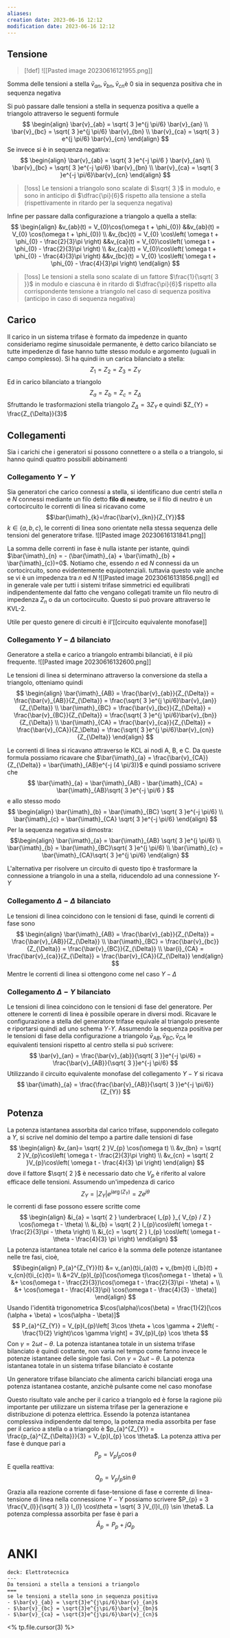```yaml
---
aliases: 
creation date: 2023-06-16 12:12
modification date: 2023-06-16 12:12
---
```



## Tensione
> [!def]
> ![[Pasted image 20230616121955.png]]
> 

Somma delle tensioni a stella $\bar{v}_{an},\bar{v}_{bn},\bar{v}_{cn}$è 0 sia in sequenza positiva che in sequenza negativa

Si può passare dalle tensioni a stella in sequenza positiva a quelle a triangolo attraverso le seguenti formule
$$ \begin{align}
\bar{v}_{ab} = \sqrt{ 3 }e^{j \pi/6} \bar{v}_{an} \\
\bar{v}_{bc} = \sqrt{ 3 }e^{j \pi/6} \bar{v}_{bn} \\
\bar{v}_{ca} = \sqrt{ 3 } e^{j \pi/6} \bar{v}_{cn}
\end{align} $$
Se invece si è in sequenza negativa:
$$ \begin{align}
\bar{v}_{ab} = \sqrt{  3 }e^{-j \pi/6 } \bar{v}_{an} \\
\bar{v}_{bc} = \sqrt{ 3 }e^{-j \pi/6} \bar{v}_{bn} \\
\bar{v}_{ca} = \sqrt{ 3 }e^{-j \pi/6}\bar{v}_{cn}
\end{align} $$

>[!oss]
>Le tensioni a triangolo sono scalate di $\sqrt{ 3 }$ in modulo, e sono in anticipo di $\dfrac{\pi}{6}$ rispetto alla tensione a stella (rispettivamente in ritardo per la sequenza negativa)

Infine per passare dalla configurazione a triangolo a quella a stella:
$$ \begin{align}
&v_{ab}(t) = V_{0}\cos(\omega t + \phi_{0}) &&v_{ab}(t) = V_{0} \cos(\omega t + \phi_{0}) \\
&v_{bc}(t) = V_{0} \cos\left( \omega t + \phi_{0} - \frac{2}{3}\pi \right) &&v_{ca}(t) = V_{0}\cos\left( \omega t + \phi_{0} - \frac{2}{3}\pi  \right) \\
&v_{ca}(t) = V_{0}\cos\left( \omega t + \phi_{0} - \frac{4}{3}\pi \right) &&v_{bc}(t) = V_{0} \cos\left( \omega t + \phi_{0} - \frac{4}{3}\pi \right)
\end{align} $$

>[!oss]
>Le tensioni a stella sono scalate di un fattore $\frac{1}{\sqrt{ 3 }}$ in modulo e ciascuna è in ritardo di $\dfrac{\pi}{6}$ rispetto alla corrispondente tensione a triangolo nel caso di sequenza positiva (anticipo in caso di sequenza negativa)

## Carico
Il carico in un sistema trifase è formato da impedenze in quanto consideriamo regime sinusoidale permanente, è detto carico bilanciato se tutte impedenze di fase hanno tutte stesso modulo e argomento (uguali in campo complesso).
Si ha quindi in un carica bilanciato a stella:
$$ Z_{1} = Z_{2} = Z_{3} = Z_{Y} $$
Ed in carico bilanciato a triangolo
$$Z_{a} = Z_{b} = Z_{c} = Z_{\Delta}$$
Sfruttando le trasformazioni stella triangolo $Z_{\Delta} = 3Z_{Y}$ e quindi $Z_{Y} = \frac{Z_{\Delta}}{3}$

## Collegamenti
Sia i carichi che i generatori si possono connettere o a stella o a triangolo, si hanno quindi quattro possibili abbinamenti

### Collegamento $Y-Y$
Sia generatori che carico connessi a stella, si identificano due centri stella $n$ e $N$ connessi mediante un filo detto **filo di neutro**, se il filo di neutro è un cortocircuito le correnti di linea si ricavano come $$\bar{\imath}_{k}=\frac{\bar{v}_{kn}}{Z_{Y}}$$
$k \in \{ a,b,c \}$, le correnti di linea sono orientate nella stessa sequenza delle tensioni del generatore trifase.
![[Pasted image 20230616131841.png]]


La somma delle correnti in fase è nulla istante per istante, quindi $\bar{\imath}_{n} = - (\bar{\imath}_{a} + \bar{\imath}_{b} + \bar{\imath}_{c})=0$. Notiamo che, essendo $n$ ed $N$ connessi da un cortocircuito, sono evidentemente equipotenziali. tuttavia questo vale anche se vi è un impedenza tra $n$ ed $N$
![[Pasted image 20230616131856.png]]
ed in generale vale per tutti i sistemi trifase simmetrici ed equilibrati indipendentemente dal fatto che vengano collegati tramite un filo neutro di impedenza $Z_n$ o da un cortocircuito. Questo si può provare attraverso le KVL-2.

Utile per questo genere di circuiti è il'[[circuito equivalente monofase]] 

### Collegamento $Y-\Delta$ bilanciato
Generatore a stella e carico a triangolo entrambi bilanciati, è il più frequente. 
![[Pasted image 20230616132600.png]]

Le tensioni di linea si determinano attraverso la conversione da stella a triangolo, otteniamo quindi
$$ \begin{align}
\bar{\imath}_{AB} = \frac{\bar{v}_{ab}}{Z_{\Delta}} = \frac{\bar{v}_{AB}}{Z_{\Delta}} = \frac{\sqrt{ 3 }e^{j \pi/6}\bar{v}_{an}}{Z_{\Delta}} \\
\bar{\imath}_{BC} = \frac{\bar{v}_{bc}}{Z_{\Delta}} = \frac{\bar{v}_{BC}}{Z_{\Delta}} = \frac{\sqrt{ 3 }e^{j \pi/6}\bar{v}_{bn}}{Z_{\Delta}} \\
\bar{\imath}_{CA} = \frac{\bar{v}_{ca}}{Z_{\Delta}} = \frac{\bar{v}_{CA}}{Z_\Delta} = \frac{\sqrt{ 3 }e^{j \pi/6}\bar{v}_{cn}}{Z_{\Delta}}
\end{align} $$

Le correnti di linea si ricavano attraverso le KCL ai nodi A, B, e C.
Da queste formula possiamo ricavare che $\bar{\imath}_{a} = \frac{\bar{v}_{CA}}{Z_{\Delta}} = \bar{\imath}_{AB}e^{-j (4 \pi/3)}$ e quindi possiamo scrivere che
$$ \bar{\imath}_{a} = \bar{\imath}_{AB} - \bar{\imath}_{CA} = \bar{\imath}_{AB}\sqrt{ 3 }e^{-j \pi/6 } $$
e allo stesso modo
$$ \begin{align}
\bar{\imath}_{b} = \bar{\imath}_{BC} \sqrt{ 3 }e^{-j \pi/6} \\
\bar{\imath}_{c} = \bar{\imath}_{CA} \sqrt{ 3 }e^{-j \pi/6}
\end{align} $$
Per la sequenza negativa si dimostra:
$$\begin{align}
 \bar{\imath}_{a} = \bar{\imath}_{AB} \sqrt{ 3 }e^{j \pi/6} \\
\bar{\imath}_{b} = \bar{\imath}_{BC}\sqrt{ 3 }e^{j \pi/6} \\
\bar{\imath}_{c} = \bar{\imath}_{CA}\sqrt{ 3 }e^{j \pi/6}
\end{align} $$


L'alternativa per risolvere un circuito di questo tipo è trasformare la connessione a triangolo in una a stella, riducendolo ad una connessione $Y$-$Y$

### Collegamento $\Delta-\Delta$ bilanciato
Le tensioni di linea coincidono con le tensioni di fase, quindi le correnti di fase sono
$$ \begin{align}
\bar{\imath}_{AB} = \frac{\bar{v}_{ab}}{Z_{\Delta}} = \frac{\bar{v}_{AB}}{Z_{\Delta}} \\
\bar{\imath}_{BC} = \frac{\bar{v}_{bc}}{Z_{\Delta}} = \frac{\bar{v}_{BC}}{Z_{\Delta}} \\
\bar{i}_{CA} = \frac{\bar{v}_{ca}}{Z_{\Delta}} = \frac{\bar{v}_{CA}}{Z_{\Delta}}
\end{align} $$
Mentre le correnti di linea si ottengono come nel caso $Y - \Delta$

### Collegamento $\Delta-Y$ bilanciato
Le tensioni di linea coincidono con le tensioni di fase del generatore. Per ottenere le correnti di linea è possibile operare in diversi modi. Ricavare le configurazione a stella del generatore trifase equivale al triangolo presente e riportarsi quindi ad uno schema $Y$-$Y$. Assumendo la sequenza positiva per le tensioni di fase della configurazione a triangolo $\bar{v}_{AB},\bar{v}_{BC},\bar{v}_{CA}$ le equivalenti tensioni rispetto al centro stella si può scrivere:
$$ \bar{v}_{an} = \frac{\bar{v}_{ab}}{\sqrt{ 3 }}e^{-j \pi/6} = \frac{\bar{v}_{AB}}{\sqrt{ 3 }}e^{-j \pi/6} $$
Utilizzando il circuito equivalente monofase del collegamento $Y-Y$ si ricava
$$ \bar{\imath}_{a} = \frac{\frac{\bar{v}_{AB}}{\sqrt{ 3 }}e^{-j \pi/6}}{Z_{Y}} $$

## Potenza
La potenza istantanea assorbita dal carico trifase, supponendolo collegato a $Y$, si scrive nel dominio del tempo a partire dalle tensioni di fase
$$ \begin{align}
&v_{an}= \sqrt{ 2 }V_{p} \cos(\omega t) \\
&v_{bn} = \sqrt{ 2 }V_{p}\cos\left( \omega t - \frac{2}{3}\pi \right) \\
&v_{cn} = \sqrt{ 2 }V_{p}\cos\left( \omega t - \frac{4}{3} \pi \right)
\end{align} $$
dove il fattore $\sqrt{ 2 }$ è necessario dato che $V_{p}$ è riferito al valore efficace delle tensioni. Assumendo un'impedenza di carico
$$ Z_{Y} = |Z_{Y}| e^{j \arg(Z_{Y})} = Ze^{j \theta} $$
le correnti di fase possono essere scritte come
$$ \begin{align}
&i_{a} = \sqrt{ 2 } \underbrace{ I_{p} }_{ V_{p} / Z } \cos(\omega t - \theta) \\
&i_{b} = \sqrt{ 2 } I_{p}\cos\left( \omega t - \frac{2}{3}\pi - \theta \right) \\
&i_{c} = \sqrt{ 2 } I_{p} \cos\left( \omega t - \theta - \frac{4}{3} \pi \right)
\end{align} $$
La potenza istantanea totale nel carico è la somma delle potenze istantanee nelle tre fasi, cioè,
$$\begin{align}
 P_{a}^{Z_{Y}}(t) &= v_{an}(t)i_{a}(t) + v_{bm}(t) i_{b}(t) + v_{cn}(t)i_{c}(t)= \\
&=2V_{p}I_{p}[\cos(\omega t)\cos(\omega t - \theta) + \\
&+ \cos(\omega t - \frac{2}{3})\cos(\omega t - \frac{2}{3}\pi - \theta) + \\
&+ \cos(\omega t - \frac{4}{3}\pi) \cos(\omega t - \frac{4}{3} - \theta)]
\end{align} $$
Usando l'identità trigonometrica $\cos(\alpha)\cos(\beta) = \frac{1}{2}[\cos (\alpha + \beta) + \cos(\alpha - \beta)]$
$$ P_{a}^{Z_{Y}} = V_{p}I_{p}\left[ 3\cos \theta + \cos \gamma + 2\left( -\frac{1}{2} \right)\cos \gamma \right] = 3V_{p}I_{p} \cos \theta $$
Con $\gamma = 2\omega t - \theta$. La potenza istantanea totale in un sistema trifase bilanciato è quindi costante, non varia nel tempo come fanno invece le potenze istantanee delle singole fasi. Con $\gamma = 2\omega t - \theta$. La potenza istantanea totale in un sistema trifase bilanciato è costante

Un generatore trifase bilanciato che alimenta carichi bilanciati eroga una potenza istantanea costante, anzichè pulsante come nel caso monofase

Questo risultato vale anche per il carico a triangolo ed è forse la ragione più importante per utilizzare un sistema trifase per la generazione e distribuzione di potenza elettrica. Essendo la potenza istantanea complessiva indipendente dal tempo, la potenza media assorbita per fase per il carico a stella o a triangolo è $p_{a}^{Z_{Y}} = \frac{p_{a}^{Z_{\Delta}}}{3} = V_{p}I_{p} \cos \theta$. La potenza attiva per fase è dunque pari a
$$ P_{p} = V_{p}I_{p} \cos\theta $$
E quella reattiva:
$$ Q_{p} = V_{p}I_{p}\sin\theta $$

Grazia alla reazione corrente di fase-tensione di fase e corrente di linea-tensione di linea nella connessione $Y-Y$ possiamo scrivere $P_{p} = 3 \frac{V_{l}}{\sqrt{ 3 }} I_{l} \cos\theta = \sqrt{ 3 }V_{l}I_{l} \sin \theta$. La potenza complessa assorbita per fase è pari a
$$ \hat{A}_{p} = P_{p} + j Q_{p} $$


# ANKI

```anki
deck: Elettrotecnica
---
Da tensioni a stella a tensioni a triangolo
===
se le tensioni a stella sono in sequenza positiva
- $\bar{v}_{ab} = \sqrt{3}e^{j\pi/6}\bar{v}_{an}$
- $\bar{v}_{bc} = \sqrt{3}e^{j\pi/6}\bar{v}_{bn}$
- $\bar{v}_{ca} = \sqrt{3}e^{j\pi/6}\bar{v}_{cn}$
```
<% tp.file.cursor(3) %>